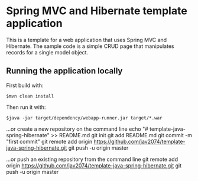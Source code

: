 # Spring MVC and Hibernate template application

This is a template for a web application that uses Spring MVC and Hibernate. The sample code is a simple CRUD page that manipulates records for a single model object.

## Running the application locally

First build with:

    $mvn clean install

Then run it with:

    $java -jar target/dependency/webapp-runner.jar target/*.war




…or create a new repository on the command line
echo "# template-java-spring-hibernate" >> README.md
git init
git add README.md
git commit -m "first commit"
git remote add origin https://github.com/jav2074/template-java-spring-hibernate.git
git push -u origin master
                
…or push an existing repository from the command line
git remote add origin https://github.com/jav2074/template-java-spring-hibernate.git
git push -u origin master
